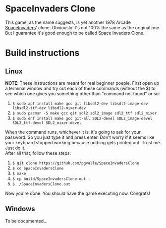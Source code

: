 # SpaceInvaders Clone

This game, as the name suggests, is yet another 1978 Arcade
[SpaceInvaders](https://en.wikipedia.org/wiki/Space_Invaders)' clone.
Obviously It's not 100% the same as the original one. But I guarantee it's good
enough to be called Space Invaders Clone.

# Build instructions

## Linux
**NOTE**: These instructions are meant for real beginner poeple.
First open up a terminal window and try out each of these commands (without the $)
to see which one gives you something other than "command not found" or so:

1. `$ sudo apt install make gcc git libsdl2-dev libsdl2-image-dev libsdl2-ttf-dev libsdl2-mixer-dev`
2. `$ sudo pacman -S make gcc git sdl2 sdl2_image sdl2_ttf sdl2_mixer`
3. `$ sudo dnf install make gcc git-all SDL2-devel SDL2_image-devel SDL2_ttf-devel SDL2_mixer-devel`

When the command runs, whichever it is, it's going to ask for your password.
So you just type it and press enter. Don't worry if it seems like your keyboard
stopped working because nothing gets printed out. Trust me. Just do it.\
After all that, follow these steps:

1. `$ git clone https://github.com/pgvalle/SpaceInvadersClone`
2. `$ cd SpaceInvadersClone`
3. `$ make`
4. `$ cp build/SpaceInvadersClone.out .`
5. `$ ./SpaceInvadersClone.out`

Now you're done. You should have the game executing now. Congrats!

## Windows
To be documented...